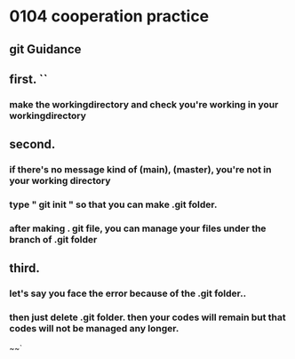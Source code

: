 # 0104 cooperation practice

## git Guidance  
## first.   ``
### make the workingdirectory and check you're working in your workingdirectory

## second.  
### if there's no message kind of (main), (master), you're not in your working directory  
### type " git init " so that you can make .git folder.   
### after making . git file, you can manage your files under the branch of .git folder  

## third.  
### let's say you face the error because of the .git folder..  
### then just delete .git folder. then your codes will remain but that codes will not be managed any longer.   
~~`